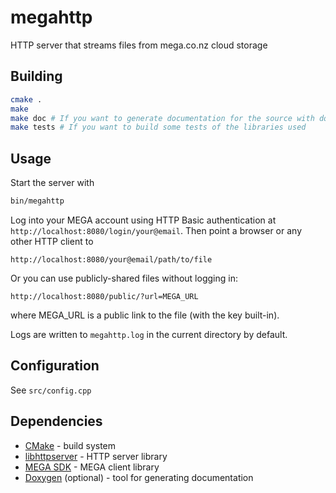 megahttp
========
HTTP server that streams files from mega.co.nz cloud storage

Building
--------
```bash
cmake .
make
make doc # If you want to generate documentation for the source with doxygen
make tests # If you want to build some tests of the libraries used
```

Usage
-----
Start the server with
```bash
bin/megahttp
```

Log into your MEGA account using HTTP Basic authentication at `http://localhost:8080/login/your@email`. Then point a browser or any other HTTP client to
```
http://localhost:8080/your@email/path/to/file
```

Or you can use publicly-shared files without logging in:
```
http://localhost:8080/public/?url=MEGA_URL
```
where MEGA_URL is a public link to the file (with the key built-in).

Logs are written to `megahttp.log` in the current directory by default.

Configuration
-------------
See `src/config.cpp`

Dependencies
------------

* [CMake](http://www.cmake.org/) - build system
* [libhttpserver](https://github.com/vozhyk-/libhttpserver) - HTTP server library
* [MEGA SDK](https://github.com/meganz/sdk) - MEGA client library
* [Doxygen](http://www.stack.nl/~dimitri/doxygen/) (optional) - tool for
generating documentation

